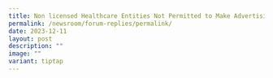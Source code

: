 ```yaml
---
title: Non licensed Healthcare Entities Not Permitted to Make Advertising Claims
permalink: /newsroom/forum-replies/permalink/
date: 2023-12-11
layout: post
description: ""
image: ""
variant: tiptap
---
```

